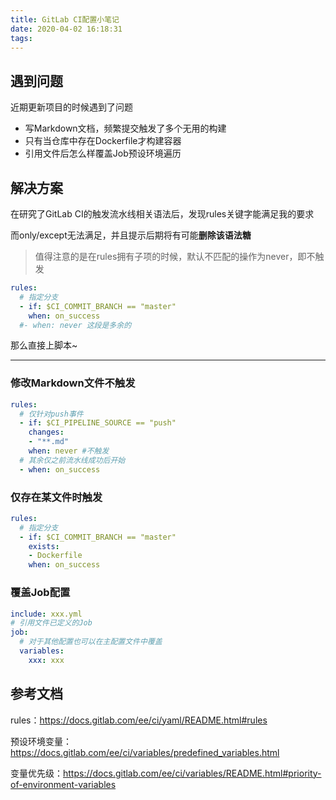 ```yaml
---
title: GitLab CI配置小笔记
date: 2020-04-02 16:18:31
tags:
---
```


## 遇到问题

近期更新项目的时候遇到了问题

- 写Markdown文档，频繁提交触发了多个无用的构建
- 只有当仓库中存在Dockerfile才构建容器
- 引用文件后怎么样覆盖Job预设环境遍历

## 解决方案

在研究了GitLab CI的触发流水线相关语法后，发现rules关键字能满足我的要求

而only/except无法满足，并且提示后期将有可能**删除该语法糖**

> 值得注意的是在rules拥有子项的时候，默认不匹配的操作为never，即不触发

```yaml
rules:
  # 指定分支
  - if: $CI_COMMIT_BRANCH == "master"
    when: on_success
  #- when: never 这段是多余的
```

那么直接上脚本~

---

### 修改Markdown文件不触发

```yaml
rules:
  # 仅针对push事件
  - if: $CI_PIPELINE_SOURCE == "push"
    changes:
    - "**.md"
    when: never #不触发
  # 其余仅之前流水线成功后开始
  - when: on_success
```

### 仅存在某文件时触发

```yaml
rules:
  # 指定分支
  - if: $CI_COMMIT_BRANCH == "master"
    exists:
    - Dockerfile
    when: on_success
```

### 覆盖Job配置

```yaml
include: xxx.yml
# 引用文件已定义的Job
job:
  # 对于其他配置也可以在主配置文件中覆盖
  variables:
    xxx: xxx
```

## 参考文档

rules：<https://docs.gitlab.com/ee/ci/yaml/README.html#rules>

预设环境变量：<https://docs.gitlab.com/ee/ci/variables/predefined_variables.html>

变量优先级：<https://docs.gitlab.com/ee/ci/variables/README.html#priority-of-environment-variables>
